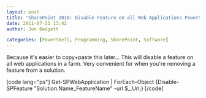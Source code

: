 ```yaml
---
layout: post
title: "SharePoint 2010: Disable Feature on all Web Applications PowerShell"
date: 2011-07-21 13:42
author: Jon Badgett

categories: [PowerShell, Programming, SharePoint, Software]
---
```

Because it's easier to copy+paste this later... This will disable a feature on all web applications in a farm. Very convenient for when you're removing a feature from a solution.

[code lang="ps"]
Get-SPWebApplication | ForEach-Object {Disable-SPFeature &quot;Solution.Name_FeatureName&quot; -url $_.Url;}
[/code]

